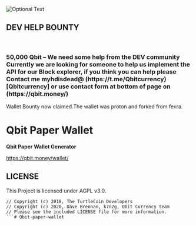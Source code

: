 ![Optional Text](../main/assets/img/Screenshot_20.png)

<h2>DEV HELP BOUNTY</h2><br>
<h3>50,000 Qbit – We need some help from the DEV  community Currently we are looking for someone to help us implement the API for our Block explorer,
 if you think you can help please Contact me myhdisdead@  (https://t.me/Qbitcurrency) [Qbitcurrency] or use contact form at bottom of page on (https://qbit.money/)</h3>

Wallet Bounty now claimed.The wallet was proton and forked from fexra.

# Qbit Paper Wallet

**Qbit Paper Wallet Generator**

https://qbit.money/wallet/

## LICENSE

This Project is licensed under AGPL v3.0.

```
// Copyright (c) 2018, The TurtleCoin Developers
// Copyright (c) 2020, Dave Brennan, k7n2g, Qbit Currency team
// Please see the included LICENSE file for more information.
```# Qbit-paper-wallet
